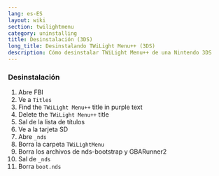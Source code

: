 ```yaml
---
lang: es-ES
layout: wiki
section: twilightmenu
category: uninstalling
title: Desinstalación (3DS)
long_title: Desinstalando TWiLight Menu++ (3DS)
description: Cómo desinstalar TWiLight Menu++ de una Nintendo 3DS
---
```


### Desinstalación
1. Abre FBI
1. Ve a `Titles`
1. Find the `TWiLight Menu++` title in purple text
1. Delete the `TWiLight Menu++` title
1. Sal de la lista de títulos
1. Ve a la tarjeta SD
1. Abre `_nds`
1. Borra la carpeta `TWiLightMenu`
1. Borra los archivos de nds-bootstrap y GBARunner2
1. Sal de `_nds`
1. Borra `boot.nds`
